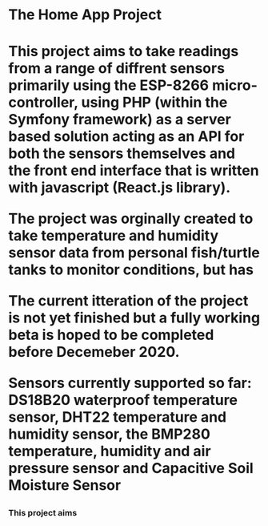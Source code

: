 <h1>The Home App Project <h1>
This project aims to take readings from a range of diffrent sensors primarily using the ESP-8266 micro-controller, using PHP (within the Symfony framework) as a server based solution acting as an API for both the sensors themselves and the front end interface that is written with javascript (React.js library). 

The project was orginally created to take temperature and humidity sensor data from personal fish/turtle tanks to monitor conditions, but has 

The current itteration of the project is not yet finished but a fully working beta is hoped to be completed before Decemeber 2020.

Sensors currently supported so far: DS18B20 waterproof temperature sensor, DHT22 temperature and humidity sensor, the BMP280 temperature, humidity and air pressure sensor and Capacitive Soil Moisture Sensor 


<h3>This project aims <h3>